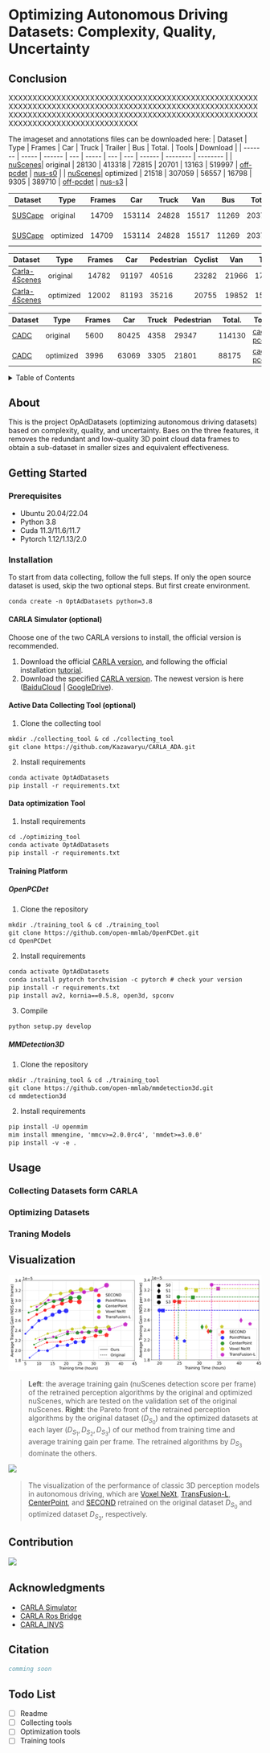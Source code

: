 # Optimizing Autonomous Driving Datasets: Complexity, Quality, Uncertainty

## Conclusion
XXXXXXXXXXXXXXXXXXXXXXXXXXXXXXXXXXXXXXXXXXXXXXXXXXXXXXXXXXXXXXXXXXXXXXXXXXXXXXXXXXXXXXXXXXXXXXXXXXXXXXXXXXXXXXXXXXXXXXXXXXXXXXXXXXXXXXXXXXXXXXXXXXXXXXXXXXXXXXXXXXXXXXXXXXXXXXXXXXXXXXX

The imageset and annotations files can be downloaded here:
| Dataset | Type | Frames | Car | Truck | Trailer | Bus | Total. | Tools | Download |
| ------- | ----- | ------ | --- | ----- | --- | --- | ------ | -------- | -------- |
| [nuScenes](https://www.nuscenes.org/)| original | 28130  | 413318 | 72815 | 20701 | 13163 | 519997 | [off-pcdet](https://github.com/open-mmlab/OpenPCDet) | [nus-s0]() |
| [nuScenes](https://www.nuscenes.org/)| optimized | 21518  | 307059 | 56557 | 16798 | 9305 | 389710 | [off-pcdet](https://github.com/open-mmlab/OpenPCDet) | [nus-s3]() |

| Dataset | Type | Frames | Car | Truck | Van | Bus | Total. | Tools | Download |
| ------- | ----- | ------ | --- | ----- | --- | --- | ------ | -------- | -------- |
| [SUSCape](https://suscape.net/home) | original | 14709 | 153114 | 24828 | 15517 | 11269 | 203728 | [sus-mmdet3d](https://github.com/naurril/mmdetection3d) | [sus-s0]() |
| [SUSCape](https://suscape.net/home) | optimized | 14709 | 153114 | 24828 | 15517 | 11269 | 203728 | [sus-mmdet3d](https://github.com/naurril/mmdetection3d) | [sus-s3]() |

| Dataset | Type | Frames | Car | Pedestrian | Cyclist | Van | Total. | Tools | Download |
| ------- | ----- | ------ | --- | ----- | --- | --- | ------ | -------- | -------- |
| [Carla-4Scenes](https://suscape.net/home) | original | 14782 | 91197 | 40516 | 23282 | 21966 | 176961 | [c4s-pcdet](https://github.com/Kazawaryu/pcdet) | [sus-s0]() |
| [Carla-4Scenes](https://suscape.net/home) | optimized | 12002 | 81193 | 35216 | 20755 | 19852 | 157016 | [c4s-pcdet](https://github.com/Kazawaryu/pcdet) | [sus-s3]() |


| Dataset | Type | Frames | Car | Truck | Pedestrian | Total. | Tools | Download |
| ------- | ----- | ------ | --- | ----- | --- | ------ | -------- | -------- |
| [CADC](http://cadcd.uwaterloo.ca/) | original | 5600 | 80425 | 4358 | 29347 | 114130 | [cadc-pcdet](https://github.com/mpitropov/OpenPCDet) | [cadc-s0]()  |
| [CADC](http://cadcd.uwaterloo.ca/) | optimized | 3996 | 63069 | 3305 | 21801 | 88175 | [cadc-pcdet](https://github.com/mpitropov/OpenPCDet) | [cadc-s3]()  |
<details>
  <summary>Table of Contents</summary>
  <ol>
    <li>
      <a href="#about">About</a>
    </li>
    <li>
      <a href="#getting-started">Getting Started</a>
      <ul>
        <li><a href="#prerequisites">Prerequisites</a></li>
        <li><a href="#installation">Installation</a></li>
      </ul>
    </li>
    <li><a href="#usage">Usage</a></li>
    <li><a href="#visualization">Visualization</a></li>
    <li><a href="#contribution">Contribution</a></li>
    <li><a href="#license">License</a></li>
    <li><a href="#contact">Contact</a></li>
    <li><a href="#acknowledgments">Acknowledgments</a></li>
    <li><a href="#citation">Citation</a></li>
    <li><a href="#todo-list">Todo List</a></li>
  </ol>
</details>



## About

This is the project OpAdDatasets (optimizing autonomous driving datasets) based on complexity, quality, and uncertainty. Baes on the three features, it removes the redundant and low-quality 3D point cloud data frames to obtain a sub-dataset in smaller sizes and equivalent effectiveness.

## Getting Started

### Prerequisites

- Ubuntu 20.04/22.04
- Python 3.8
- Cuda 11.3/11.6/11.7
- Pytorch 1.12/1.13/2.0

### Installation

To start from data collecting, follow the full steps. If only the open source dataset is used, skip the two optional steps. But first create environment.
``` shell
conda create -n OptAdDatasets python=3.8
```

#### CARLA Simulator (optional)

Choose one of the two CARLA versions to install, the official version is recommended.

1. Download the official [CARLA version](https://github.com/carla-simulator/carla/releases/tag/0.9.15/), and following the official installation [tutorial](https://carla.readthedocs.io/en/0.9.15/start_quickstart/).
2. Download the specified [CARLA version](http://gofile.me/6MDrn/UOvykgikS). The newest version is here ([BaiduCloud](https://pan.baidu.com/share/init?surl=iLcAsa1yJSYNcisP1ymfow&pwd=b5au) | [GoogleDrive](https://drive.google.com/file/d/1kHZM-gMMSq9b4UvzKXK5PkzfXLoXZmkx/view)).

#### Active Data Collecting Tool (optional)

1. Clone the collecting tool

``` shell
mkdir ./collecting_tool & cd ./collecting_tool
git clone https://github.com/Kazawaryu/CARLA_ADA.git
```

2. Install requirements

``` shell
conda activate OptAdDatasets
pip install -r requirements.txt
```

#### Data optimization Tool
1. Install requirements
``` shell
cd ./optimizing_tool
conda activate OptAdDatasets
pip install -r requirements.txt
```
#### Training Platform

##### OpenPCDet
1. Clone the repository
``` shell
mkdir ./training_tool & cd ./training_tool
git clone https://github.com/open-mmlab/OpenPCDet.git
cd OpenPCDet
```
2. Install requirements
``` shell
conda activate OptAdDatasets
conda install pytorch torchvision -c pytorch # check your version
pip install -r requirements.txt
pip install av2, kornia==0.5.8, open3d, spconv
```
3. Compile
``` shell
python setup.py develop
```
    
##### MMDetection3D
1. Clone the repository
``` shell
mkdir ./training_tool & cd ./training_tool
git clone https://github.com/open-mmlab/mmdetection3d.git
cd mmdetection3d
```
2. Install requirements
``` shell
pip install -U openmim
mim install mmengine, 'mmcv>=2.0.0rc4', 'mmdet>=3.0.0'
pip install -v -e .
```

## Usage

### Collecting Datasets form CARLA

### Optimizing Datasets

### Traning Models

## Visualization
![](./Docs/figures/readme-dataset-dom.png)

> **Left**: the average training gain (nuScenes detection score per frame) of the retrained perception algorithms by the original and optimized nuScenes, which are tested on the validation set of the original nuScenes. **Right**: the Pareto front of the retrained perception algorithms by the original dataset ($D_{S_0}$) and the optimized datasets at each layer ($D_{S_1}, D_{S_2}, D_{S_3}$) of our method from training time and average training gain per frame. The retrained algorithms by $D_{S_3}$ dominate the others.

![](./Docs/figures/readme-model-perf.png)
> The visualization of the performance of classic 3D perception models in autonomous driving, which are [Voxel NeXt](https://github.com/dvlab-research/VoxelNeXt), [TransFusion-L](https://github.com/XuyangBai/TransFusion), [CenterPoint](https://github.com/tianweiy/CenterPoint), and [SECOND](https://github.com/traveller59/second.pytorch?tab=readme-ov-file) retrained on the original dataset $D_{S_0}$ and optimized dataset $D_{S_3}$, respectively.

## Contribution

<a href="https://github.com/Kazawaryu/OptAdDatasets/graphs/contributors">
  <img src="https://contrib.rocks/image?repo=Kazawaryu/OptAdDatasets" />
</a>

## Acknowledgments

- [CARLA Simulator](https://carla.org/)
- [CARLA Ros Bridge](https://github.com/carla-simulator/ros-bridge)
- [CARLA_INVS](https://github.com/zijianzhang/CARLA_INVS)

## Citation

```bib
comming soon
```

## Todo List

- [ ] Readme
- [ ] Collecting tools
- [ ] Optimization tools
- [ ] Training tools
